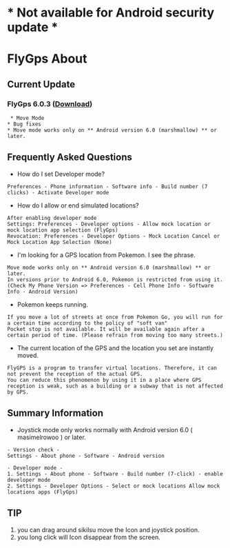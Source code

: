 # * Not available for Android security update *

# FlyGps About

## Current Update		
### FlyGps 6.0.3 ([Download](https://github.com/SamBoKing/Secret/raw/master/FlyGps_6.0.3.apk))		
  ```		
  * Move Mode	
  * Bug fixes
  * Move mode works only on ** Android version 6.0 (marshmallow) ** or later.
 ```
## Frequently Asked Questions
* How do I set Developer mode?
```
Preferences - Phone information - Software info - Build number (7 clicks) - Activate Developer mode
```
* How do I allow or end simulated locations?
```
After enabling developer mode
Settings: Preferences - Developer options - Allow mock location or mock location app selection (FlyGps)
Revocation: Preferences - Developer Options - Mock Location Cancel or Mock Location App Selection (None)
```
* I'm looking for a GPS location from Pokemon. I see the phrase.
```
Move mode works only on ** Android version 6.0 (marshmallow) ** or later.
In versions prior to Android 6.0, Pokemon is restricted from using it.
(Check My Phone Version => Preferences - Cell Phone Info - Software Info - Android Version)
```
* Pokemon keeps running.
```
If you move a lot of streets at once from Pokemon Go, you will run for a certain time according to the policy of "soft van"
Pocket stop is not available. It will be available again after a certain period of time. (Please refrain from moving too many streets.)
```
* The current location of the GPS and the location you set are instantly moved.
```
FlyGPS is a program to transfer virtual locations. Therefore, it can not prevent the reception of the actual GPS.
You can reduce this phenomenon by using it in a place where GPS reception is weak, such as a building or a subway that is not affected by GPS.
```

## Summary Information
* Joystick mode only works normally with Android version 6.0 ( masimelrowoo ) or later.
```
- Version check -
Settings - About phone - Software - Android version
 
- Developer mode -
1. Settings - About phone - Software - Build number (7-click) - enable developer mode
2. Settings - Developer Options - Select or mock locations Allow mock locations apps (FlyGps)
```
 
## TIP
1. you can drag around sikilsu move the Icon and joystick position.
2. you long click will Icon disappear from the screen.
